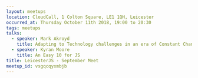 ```yaml
---
layout: meetups
location: CloudCall, 1 Colton Square, LE1 1QH, Leicester
occurred_at: Thursday October 11th 2018, 19:00 to 20:30
tags: meetups
talks:
  - speaker: Mark Akroyd
    title: Adapting to Technology challenges in an era of Constant Change
  - speaker: Kyran Moore
    title: An Easy 10 for JS
title: LeicesterJS - September Meet
meetup_id: vsgqcqyxmbjb
---
```

